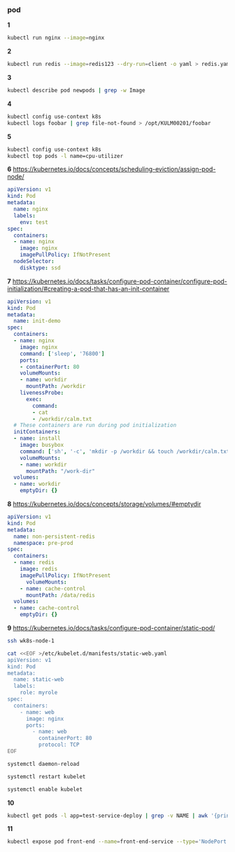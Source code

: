 ### pod

**1**
```bash
kubectl run nginx --image=nginx
```


**2**
```bash
kubectl run redis --image=redis123 --dry-run=client -o yaml > redis.yaml
```


**3**
```bash
kubectl describe pod newpods | grep -w Image
```


**4**
```bash
kubectl config use-context k8s
kubectl logs foobar | grep file-not-found > /opt/KULM00201/foobar
```


**5**
```bash
kubectl config use-context k8s
kubectl top pods -l name=cpu-utilizer
```


**6**
https://kubernetes.io/docs/concepts/scheduling-eviction/assign-pod-node/
```yaml
apiVersion: v1
kind: Pod
metadata:
  name: nginx
  labels:
    env: test
spec:
  containers:
  - name: nginx
    image: nginx
    imagePullPolicy: IfNotPresent
  nodeSelector:
    disktype: ssd
```


**7**
https://kubernetes.io/docs/tasks/configure-pod-container/configure-pod-initialization/#creating-a-pod-that-has-an-init-container
```yaml
apiVersion: v1
kind: Pod
metadata:
  name: init-demo
spec:
  containers:
  - name: nginx
    image: nginx
    command: ['sleep', '76800']
    ports:
    - containerPort: 80
    volumeMounts:
    - name: workdir
      mountPath: /workdir
    livenessProbe:
      exec:
        command:
        - cat
        - /workdir/calm.txt
  # These containers are run during pod initialization
  initContainers:
  - name: install
    image: busybox
    command: ['sh', '-c', 'mkdir -p /workdir && touch /workdir/calm.txt']
    volumeMounts:
    - name: workdir
      mountPath: "/work-dir"
  volumes:
  - name: workdir
    emptyDir: {}
```


**8**
https://kubernetes.io/docs/concepts/storage/volumes/#emptydir
```yaml
apiVersion: v1
kind: Pod
metadata:
  name: non-persistent-redis
  namespace: pre-prod
spec:
  containers:
  - name: redis
    image: redis
    imagePullPolicy: IfNotPresent
	  volumeMounts:
    - name: cache-control
      mountPath: /data/redis
  volumes:
  - name: cache-control
    emptyDir: {}
```


**9**
https://kubernetes.io/docs/tasks/configure-pod-container/static-pod/
```bash
ssh wk8s-node-1

cat <<EOF >/etc/kubelet.d/manifests/static-web.yaml
apiVersion: v1
kind: Pod
metadata:
  name: static-web
  labels:
    role: myrole
spec:
  containers:
    - name: web
      image: nginx
      ports:
        - name: web
          containerPort: 80
          protocol: TCP
EOF

systemctl daemon-reload

systemctl restart kubelet

systemctl enable kubelet
```


**10**
```bash
kubectl get pods -l app=test-service-deploy | grep -v NAME | awk '{print $1}'
```


**11**
```bash
kubectl expose pod front-end --name=front-end-service --type='NodePort' --port=80
```